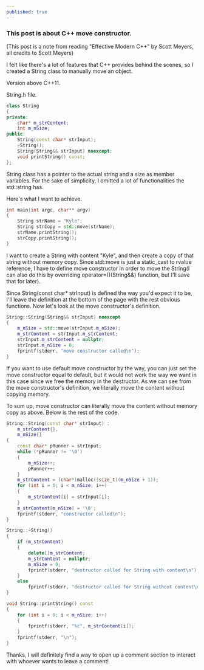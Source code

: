 ```yaml
---
published: true
---
```

### This post is about C++ move constructor.

(This post is a note from reading "Effective Modern C++" by Scott Meyers, all credits to Scott Meyers)

I felt like there's a lot of features that C++ provides behind the scenes, so I created a String class to manually move an object.

Version above C++11.

String.h file.
```cpp
class String
{
private:
	char* m_strContent;
	int m_nSize;
public:
	String(const char* strInput); 
	~String();
	String(String&& strInput) noexcept;
	void printString() const;
};
```

String class has a pointer to the actual string and a size as member variables. For the sake of simplicity, I omitted a lot of functionalities the std::string has.

Here's what I want to achieve. 
```cpp
int main(int argc, char** argv)
{
	String strName = "Kyle";
	String strCopy = std::move(strName);
	strName.printString();
	strCopy.printString();
}
```
I want to create a String with content "Kyle", and then create a copy of that string without memory copy. Since std::move is just a static_cast to rvalue reference, I have to define move constructor in order to move the String(I can also do this by overriding operator=()(String&&) function, but I'll save that for later).

Since String(const char* strInput) is defined the way you'd expect it to be, I'll leave the definition at the bottom of the page with the rest obvious functions. Now let's look at the move constructor's definition.

```cpp
String::String(String&& strInput) noexcept
{
	m_nSize = std::move(strInput.m_nSize);
	m_strContent = strInput.m_strContent;
	strInput.m_strContent = nullptr;
	strInput.m_nSize = 0;
	fprintf(stderr, "move constructor called\n");
}
```
If you want to use default move constructor by the way, you can just set the move constructor equal to default, but it would not work the way we want in this case since we free the memory in the destructor. 
As we can see from the move constructor's definition, we literally move the content without copying memory. 

To sum up, move constructor can literally move the content without memory copy as above. Below is the rest of the code.

```cpp
String::String(const char* strInput) :
	m_strContent{},
	m_nSize{}
{
	const char* pRunner = strInput;
	while (*pRunner != '\0')
	{
		m_nSize++;
		pRunner++;
	}
	m_strContent = (char*)malloc((size_t)(m_nSize + 1));
	for (int i = 0; i < m_nSize; i++)
	{
		m_strContent[i] = strInput[i];
	}
	m_strContent[m_nSize] = '\0';
	fprintf(stderr, "constructor called\n");
}

String::~String()
{
	if (m_strContent)
	{
		delete[]m_strContent;
		m_strContent = nullptr;
		m_nSize = 0;
		fprintf(stderr, "destructor called for String with content\n");
	}
	else
		fprintf(stderr, "destructor called for String without content\n");
}

void String::printString() const
{
	for (int i = 0; i < m_nSize; i++)
	{
		fprintf(stderr, "%c", m_strContent[i]);
	}
	fprintf(stderr, "\n");
}
```

Thanks, I will definitely find a way to open up a comment section to interact with whoever wants to leave a comment!
